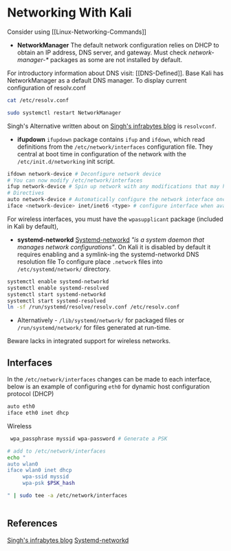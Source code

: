 # Networking With Kali

Consider using [[Linux-Networking-Commands]]

- **NetworkManager**
The default network configuration relies on DHCP to obtain an IP address, DNS server, and gateway. Must check _network-manager-*_ packages as some are not installed by default.

For introductory information about DNS visit: [[DNS-Defined]]. Base Kali has NetworkManager as a default DNS manager. To display current configuration of resolv.conf

```bash
cat /etc/resolv.conf
```

```bash
sudo systemctl restart NetworkManager
```


Singh's Alternative written about on [Singh's infrabytes blog](http://www.infrabytes.com/change-dns-in-kali) is `resolvconf`.

- **ifupdown**
`ifupdown` package contains  `ifup` and `ifdown`, which read definitions from the `/etc/network/interfaces` configuration file. They central at boot time in configuration of the network with the `/etc/init.d/networking` init script.
```bash
ifdown network-device # Deconfigure network device
# You can now modify /etc/network/interfaces
ifup network-device # Spin up network with any modifications that may have been made
# Directives
auto network-device # Automatically configure the network interface once it is available
iface <network-device> inet/inet6 <type> # configure interface when avaliable

``` 
For wireless interfaces, you must have the `wpasupplicant` package (included in Kali by default),

- **systemd-networkd**
[Systemd-networkd](https://wiki.archlinux.org/title/Systemd-networkd) *"is a system daemon that manages network configurations"*.  On Kali it is disabled by default it requires enabling and a symlink-ing the systemd-networkd DNS resolution file
To configure place `.network` files into `/etc/systemd/network/` directory. 

```bash
systemctl enable systemd-networkd
systemctl enable systemd-resolved
systemctl start systemd-networkd
systemctl start systemd-resolved
ln -sf /run/systemd/resolve/resolv.conf /etc/resolv.conf
```
- Alternatively - `/lib/systemd/network/` for packaged files or `/run/systemd/network/` for files generated at run-time. 

Beware lacks in integrated support for wireless networks.

## Interfaces

In the `/etc/network/interfaces` changes can be made to each interface, below is an example of configuring `eth0` for dynamic host configuration protocol (DHCP)
```bash
auto eth0
iface eth0 inet dhcp
```

Wireless
```bash
 wpa_passphrase myssid wpa-password # Generate a PSK

# add to /etc/network/interfaces
echo "
auto wlan0
iface wlan0 inet dhcp
     wpa-ssid myssid
     wpa-psk $PSK_hash

" | sudo tee -a /etc/network/interfaces
 
```


## References

[Singh's infrabytes blog](http://www.infrabytes.com/change-dns-in-kali)
[Systemd-networkd](https://wiki.archlinux.org/title/Systemd-networkd) 